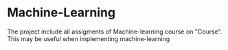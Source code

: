 # Machine-Learning

The project include all assigments of Machine-learning course on "Course". This may be useful when implementing machine-learning
